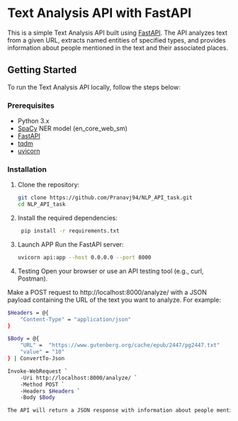 # Text Analysis API with FastAPI

This is a simple Text Analysis API built using [FastAPI](https://fastapi.tiangolo.com/). The API analyzes text from a given URL, extracts named entities of specified types, and provides information about people mentioned in the text and their associated places.

## Getting Started

To run the Text Analysis API locally, follow the steps below:

### Prerequisites

- Python 3.x
- [SpaCy](https://spacy.io/) NER model (en_core_web_sm)
- [FastAPI](https://fastapi.tiangolo.com/)
- [tqdm](https://tqdm.github.io/)
- [uvicorn](https://www.uvicorn.org/)


### Installation

1. Clone the repository:

   ```bash
   git clone https://github.com/Pranavj94/NLP_API_task.git
   cd NLP_API_task
2. Install the required dependencies:

   ```bash
    pip install -r requirements.txt


3. Launch APP
Run the FastAPI server:

    ```bash
    uvicorn api:app --host 0.0.0.0 --port 8000

4. Testing
Open your browser or use an API testing tool (e.g., curl, Postman).

Make a POST request to http://localhost:8000/analyze/ with a JSON payload containing the URL of the text you want to analyze. For example:

```bash
$Headers = @{
    "Content-Type" = "application/json"
}

$Body = @{
    "URL" =  "https://www.gutenberg.org/cache/epub/2447/pg2447.txt"
    "value" = "10"
} | ConvertTo-Json

Invoke-WebRequest `
    -Uri http://localhost:8000/analyze/ `
    -Method POST `
    -Headers $Headers `
    -Body $Body

The API will return a JSON response with information about people mentioned in the text and their associated places.
